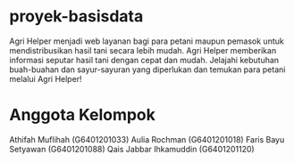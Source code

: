 # proyek-basisdata

Agri Helper menjadi web layanan bagi para petani maupun pemasok untuk mendistribusikan hasil tani secara lebih mudah. Agri Helper memberikan informasi seputar hasil tani dengan cepat dan mudah. Jelajahi kebutuhan buah-buahan dan sayur-sayuran yang diperlukan dan temukan para petani melalui Agri Helper!

# Anggota Kelompok

Athifah Muflihah (G6401201033)
Aulia Rochman (G6401201018)
Faris Bayu Setyawan (G6401201088)
Qais Jabbar Ihkamuddin (G6401201120)
